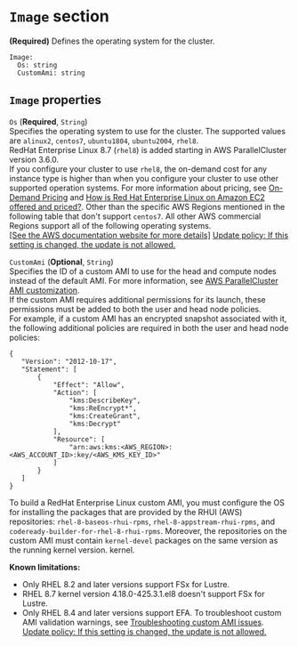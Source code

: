 # `Image` section<a name="Image-v3"></a>

**\(Required\)** Defines the operating system for the cluster\.

```
Image:
  Os: string
  CustomAmi: string
```

## `Image` properties<a name="Image-v3.properties"></a>

`Os` \(**Required**, `String`\)  
Specifies the operating system to use for the cluster\. The supported values are `alinux2`, `centos7`, `ubuntu1804`, `ubuntu2004`, `rhel8`\.  
RedHat Enterprise Linux 8\.7 \(`rhel8`\) is added starting in AWS ParallelCluster version 3\.6\.0\.  
If you configure your cluster to use `rhel8`, the on\-demand cost for any instance type is higher than when you configure your cluster to use other supported operation systems\. For more information about pricing, see [On\-Demand Pricing](https://aws.amazon.com/ec2/pricing/on-demand) and [How is Red Hat Enterprise Linux on Amazon EC2 offered and priced?](https://aws.amazon.com/partners/redhat/faqs/#Pricing_and_Billing)\.
Other than the specific AWS Regions mentioned in the following table that don't support `centos7`\. All other AWS commercial Regions support all of the following operating systems\.      
[\[See the AWS documentation website for more details\]](http://docs.aws.amazon.com/parallelcluster/latest/ug/Image-v3.html)
[Update policy: If this setting is changed, the update is not allowed.](using-pcluster-update-cluster-v3.md#update-policy-fail-v3)

`CustomAmi` \(**Optional**, `String`\)  
Specifies the ID of a custom AMI to use for the head and compute nodes instead of the default AMI\. For more information, see [AWS ParallelCluster AMI customization](custom-ami-v3.md)\.  
If the custom AMI requires additional permissions for its launch, these permissions must be added to both the user and head node policies\.  
For example, if a custom AMI has an encrypted snapshot associated with it, the following additional policies are required in both the user and head node policies:  

```
{
   "Version": "2012-10-17",
   "Statement": [
       {
           "Effect": "Allow",
           "Action": [
               "kms:DescribeKey",
               "kms:ReEncrypt*",
               "kms:CreateGrant",
               "kms:Decrypt"
           ],
           "Resource": [
               "arn:aws:kms:<AWS_REGION>:<AWS_ACCOUNT_ID>:key/<AWS_KMS_KEY_ID>"
           ]                                                    
       }
   ]
}
```
To build a RedHat Enterprise Linux custom AMI, you must configure the OS for installing the packages that are provided by the RHUI \(AWS\) repositories: `rhel-8-baseos-rhui-rpms`, `rhel-8-appstream-rhui-rpms`, and `codeready-builder-for-rhel-8-rhui-rpms`\. Moreover, the repositories on the custom AMI must contain `kernel-devel` packages on the same version as the running kernel version\. kernel\.  

**Known limitations:**
+ Only RHEL 8\.2 and later versions support FSx for Lustre\.
+ RHEL 8\.7 kernel version 4\.18\.0\-425\.3\.1\.el8 doesn't support FSx for Lustre\.
+ Only RHEL 8\.4 and later versions support EFA\.
To troubleshoot custom AMI validation warnings, see [Troubleshooting custom AMI issues](troubleshooting-v3-custom-amis.md)\.  
[Update policy: If this setting is changed, the update is not allowed.](using-pcluster-update-cluster-v3.md#update-policy-fail-v3)